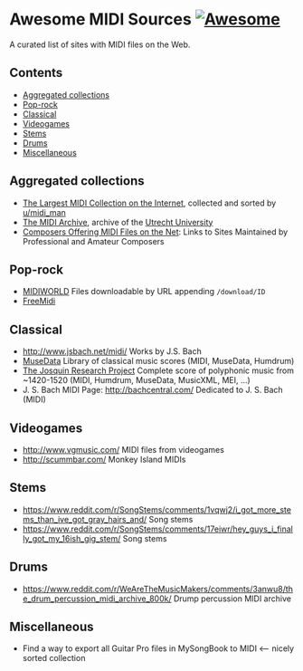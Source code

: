 # Awesome MIDI Sources [![Awesome](https://awesome.re/badge.svg)](https://awesome.re)

A curated list of sites with MIDI files on the Web.

## Contents

- [Aggregated collections](#aggregated-collections)
- [Pop-rock](#pop-rock)
- [Classical](#classical)
- [Videogames](#videogames)
- [Stems](#stems)
- [Drums](#drums)
- [Miscellaneous](#miscellaneous)

## Aggregated collections
- [The Largest MIDI Collection on the Internet](https://www.reddit.com/r/WeAreTheMusicMakers/comments/3ajwe4/the_largest_midi_collection_on_the_internet/), collected and sorted by [u/midi_man](https://www.reddit.com/user/midi_man)
- [The MIDI Archive](http://archive.cs.uu.nl/pub/MIDI/), archive of the [Utrecht University](https://www.uu.nl)
- [Composers Offering MIDI Files on the Net](http://aitech.ac.jp/~ckelly/SMF.html): Links to Sites Maintained by Professional and Amateur Composers

## Pop-rock
- [MIDIWORLD](http://www.midiworld.com/) Files downloadable by URL appending ``/download/ID``
- [FreeMidi](https://freemidi.org)

[comment]: <> (http://midi-files-for-free.biz/ Large collection of pop-rock MIDI files <-- Seems down)


## Classical
- http://www.jsbach.net/midi/ Works by J.S. Bach
- [MuseData](http://musedata.org/) Library of classical music scores (MIDI, MuseData, Humdrum)
- [The Josquin Research Project](http://josquin.stanford.edu/) Complete score of polyphonic music from ~1420-1520 (MIDI, Humdrum, MuseData, MusicXML, MEI, ...)
- J. S. Bach MIDI Page: http://bachcentral.com/ Dedicated to J. S. Bach (MIDI)

## Videogames
- http://www.vgmusic.com/ MIDI files from videogames
- http://scummbar.com/ Monkey Island MIDIs

## Stems
- https://www.reddit.com/r/SongStems/comments/1vqwj2/i_got_more_stems_than_ive_got_gray_hairs_and/ Song stems
- https://www.reddit.com/r/SongStems/comments/17eiwr/hey_guys_i_finally_got_my_16ish_gig_stem/ Song stems

## Drums
- https://www.reddit.com/r/WeAreTheMusicMakers/comments/3anwu8/the_drum_percussion_midi_archive_800k/ Drump percussion MIDI archive

## Miscellaneous
- Find a way to export all Guitar Pro files in MySongBook to MIDI <-- nicely sorted collection
